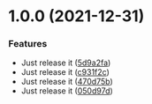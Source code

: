 # 1.0.0 (2021-12-31)


### Features

* Just release it ([5d9a2fa](https://github.com/oblakstudio/qr-code-styling/commit/5d9a2fadb1db1ac245e08b2df00fe1211b561d38))
* Just release it ([c931f2c](https://github.com/oblakstudio/qr-code-styling/commit/c931f2ccff816146849062acd60855ec8d39acf9))
* Just release it ([470d75b](https://github.com/oblakstudio/qr-code-styling/commit/470d75b085eb2290071da02afc9b7e55005a8c2f))
* Just release it ([050d97d](https://github.com/oblakstudio/qr-code-styling/commit/050d97d7316247bb58856495df04f6ab88b34cda))
